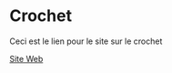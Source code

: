 # Crochet

Ceci est le lien pour le site sur le crochet

[Site Web](https://jolan-b.github.io.git/Crochet/)

